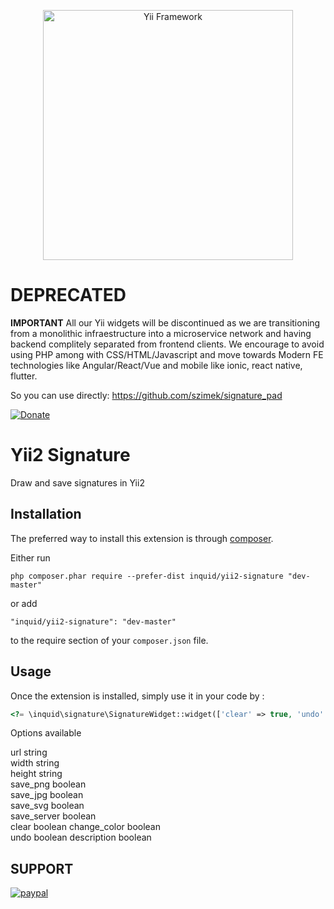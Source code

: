 <p align="center">
    <a href="http://www.yiiframework.com/" target="_blank">
        <img src="http://static.yiiframework.com/files/logo/yii.png" width="400" alt="Yii Framework" />
    </a>
</p>

# DEPRECATED
**IMPORTANT** 
All our Yii widgets will be discontinued as we are transitioning from a monolithic infraestructure into a microservice network and having backend complitely separated from frontend clients.
We encourage to avoid using PHP among with CSS/HTML/Javascript and move towards Modern FE technologies like Angular/React/Vue and mobile like ionic, react native, flutter.

So you can use directly:
https://github.com/szimek/signature_pad

[![Donate](https://img.shields.io/badge/Donate-PayPal-green.svg)](https://www.paypal.com/cgi-bin/webscr?cmd=_donations&business=contact@inquid.co&item_name=Yii2+extensions+support&item_number=22+Campaign&amount=5%2e00&currency_code=USD)

Yii2 Signature
==============
Draw and save signatures in Yii2

Installation
------------

The preferred way to install this extension is through [composer](http://getcomposer.org/download/).

Either run

```
php composer.phar require --prefer-dist inquid/yii2-signature "dev-master"
```

or add

```
"inquid/yii2-signature": "dev-master"
```

to the require section of your `composer.json` file.


Usage
-----

Once the extension is installed, simply use it in your code by  :

```php
<?= \inquid\signature\SignatureWidget::widget(['clear' => true, 'undo' => true, 'change_color' => true, 'url' => 'google.com', 'save_server' => true]) ?>
```

Options available
 
url string  
width string  
height string  
save_png boolean  
save_jpg boolean   
save_svg boolean  
save_server boolean  
clear boolean 
change_color boolean  
undo boolean 
description boolean  

SUPPORT
-----
[![paypal](https://www.paypalobjects.com/en_US/i/btn/btn_donateCC_LG.gif)](https://www.paypal.com/cgi-bin/webscr?cmd=_donations&business=contact@inquid.co&item_name=Yii2+extensions+support&item_number=22+Campaign&amount=5%2e00&currency_code=USD)
